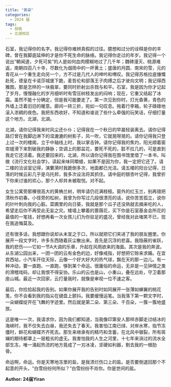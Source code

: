 ```yaml
---
title: "黄粱"
categories:
  - 2024 届
tags:
  - 投稿
  - 北湖校区
---
```


石室，我记得你的名字。我记得你难辨真假的过往。臆想和过分的诠释是你的丰碑，曾在我脚底延伸的才是你不死生命的脉络。我记得你走过的年岁。我记得一个说出“朝闻道，夕死可矣”的人是如何血肉模糊地过了几千年；魏碑漫灭、桃源难返，南朝四百八十寺，尽数化为烟雨中的一抔黄土；盛唐的月圆、南宋的雪，元的青花从一个重生走向另一个，方不过是几代人的呻吟和喟叹。我记得苏格拉底慷慨赴死，德皇在卡诺莎城堡下跪，麦哲伦和部落王子肉搏之后才驶向文明；我记得西雅图，那是怎样的一块翡翠，要同时折射出杀戮与和平。石室，我是因为你才记起了岁月，慢慢融化的岁月细听时有雪压树枝发出的闷响；现在，它重又结起了冰霜。虽然不能十分确定，但是我可能要走了。第一次见到你时，灯光昏黄，青色的外墙上泛着旧旧的暖意。廊间一转三折，宛如一句叹息。拖着行李箱，轮子碌碌地滚入浓稠的夜色。我把东西收好，不知道和谁说了些什么牵强的玩笑话，仔细打量这个地方。北湖，北湖。

北湖，请你记得我来时风尘还仆仆；记得我在一个秋日的早晨轻装离去。请你记得路灯曾在我脚边淋下的湿漉漉的树影子，风一吹，它就晃呀晃的。请你记得我只登上过一次的楼阁，立于中轴线上时，我以掌击钟。请你记得我的焦灼，阳光顺着窗帘缝滑下来割破我的静脉；空调上的那盆花，要死不死的，脏不拉几的，可是直到我走它还活着。我还要回来的，北湖，所以请你记得我在图书馆里借了一本书，叫做《流行文化社会学》，读起来味同嚼蜡，如果不是因为你，我一定把它还了。请二楼的洽谈室记得，演蘩漪时我跪倒多次，地面都已光洁。请五楼的阳台记得，日落的时候云彩几乎是乌托邦，我多次设法将其抓住。请中庭的银杏叶记得，我曾折下你来讨谁的欢心，那个人却并未被取悦。对不起。

女生公寓旁那棵很高大的黄桷兰树，明年请仍花满枝桠。窗外的红玉兰，别再错把清秋作初春。小径旁的松树，我曾为你写过几段很漂亮的话，说你苦苦孤立，说你的针叶刺向我的心脏。菜圃里的向日葵，我就是那个瓜子还没熟就去摘来吃的人，希望走后你不再受此无妄之灾。矮墙上攀着的蔷薇花，买下你是石室基金会所花的最值的一笔钱，好想再看一次女孩儿们为你驻足的盛况，曾经我对此嗤笑不已，现在我追悔莫及。

还有很多话，我想跟你说却从未宣之于口，所以就把它们夹进了我的朋友圈里。你展开一段文字时，许多东西随着灰尘散出来。首先是沉浮的悲喜。我隐蔽的雀跃，我的悲伤——它如一节A大调的乐章，升起在风雨欲来的海面。其次是我的奔波。从东湖公园出来，一团一团的云有金色的边，好像戒指，好想把它赊来求婚。在宜宾西站，小汽车开往天际，云像一个好大好大的热气球，飘在天的那一边儿。有一种冲动，要一直跑、一直跑，够到某个命运。很庸俗的命运，无非是一见钟情之类的滑稽戏码，却让我恨不得妥协。乐山的云也是山，小重山，叠在远处，守卫着那座山城。最近一次回家，云打量我时，就像是审视一位不速之客。 

最后，你捡拾起我的告别。如果你展开我的告别时如同展开一张薄如蝉翼的桃花笺，你不会看到我的指尖在键盘上颤抖。我要缓慢运笔。当我落下第一颗文字时，一朵蝴蝶绽开在飞舞的字迹里。然后就是第二朵、第三朵、千百朵，一簇一簇地盛放。

这是唯一一次，我请求你，因为我们都知道，当我像印第安人那样赤脚走过结冰的海峡时，我不仅失去白昼，我还失去了春天。我害怕江南已绿、对岸水寒，指节冻僵时，鲜花和蝴蝶齐齐死去。那生来继承有的精巧和含蓄，在北风中皲裂，所有斑斓的期待都罩上一层粗劣的虚无。我害怕我的人生之河里，十七年来淌过的流水全部生冻，唯一涌起热流的地方竟成了一刃冰凌，坚硬如利器，剔去我的一根肋骨。 

命运啊，命运。你是天寒地冻里的盐，是我溃烂伤口上的盐。是否要倒退回那个不起意的开头，“白雪纷纷何所似？”白雪纷纷不肖你。你是世间的盐。

**Author: 24届Yiran** 
